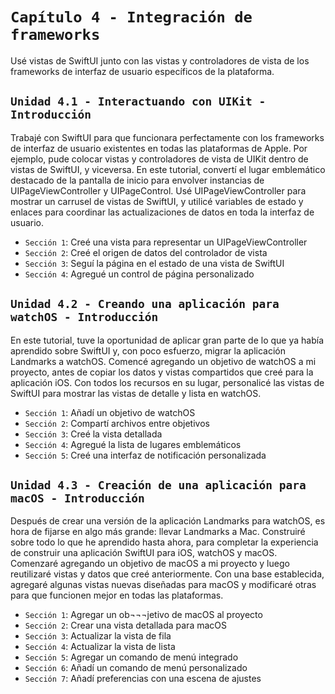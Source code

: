 # `Capítulo 4 - Integración de frameworks`

Usé vistas de SwiftUI junto con las vistas y controladores de vista de los frameworks de interfaz de usuario específicos de la plataforma.

## `Unidad 4.1 - Interactuando con UIKit - Introducción`

Trabajé con SwiftUI para que funcionara perfectamente con los frameworks de interfaz de usuario existentes en todas las plataformas de Apple. Por ejemplo, pude colocar vistas y controladores de vista de UIKit dentro de vistas de SwiftUI, y viceversa. En este tutorial, convertí el lugar emblemático destacado de la pantalla de inicio para envolver instancias de UIPageViewController y UIPageControl. Usé UIPageViewController para mostrar un carrusel de vistas de SwiftUI, y utilicé variables de estado y enlaces para coordinar las actualizaciones de datos en toda la interfaz de usuario.

- `Sección 1`: Creé una vista para representar un UIPageViewController
- `Sección 2`: Creé el origen de datos del controlador de vista
- `Sección 3`: Seguí la página en el estado de una vista de SwiftUI
- `Sección 4`: Agregué un control de página personalizado

## `Unidad 4.2 - Creando una aplicación para watchOS - Introducción`

En este tutorial, tuve la oportunidad de aplicar gran parte de lo que ya había aprendido sobre SwiftUI y, con poco esfuerzo, migrar la aplicación Landmarks a watchOS. Comencé agregando un objetivo de watchOS a mi proyecto, antes de copiar los datos y vistas compartidos que creé para la aplicación iOS. Con todos los recursos en su lugar, personalicé las vistas de SwiftUI para mostrar las vistas de detalle y lista en watchOS.

- `Sección 1`: Añadí un objetivo de watchOS
- `Sección 2`: Compartí archivos entre objetivos
- `Sección 3`: Creé la vista detallada
- `Sección 4`: Agregué la lista de lugares emblemáticos
- `Sección 5`: Creé una interfaz de notificación personalizada

## `Unidad 4.3 - Creación de una aplicación para macOS - Introducción`

Después de crear una versión de la aplicación Landmarks para watchOS, es hora de fijarse en algo más grande: llevar Landmarks a Mac. Construiré sobre todo lo que he aprendido hasta ahora, para completar la experiencia de construir una aplicación SwiftUI para iOS, watchOS y macOS. Comenzaré agregando un objetivo de macOS a mi proyecto y luego reutilizaré vistas y datos que creé anteriormente. Con una base establecida, agregaré algunas vistas nuevas diseñadas para macOS y modificaré otras para que funcionen mejor en todas las plataformas.

- `Sección 1`: Agregar un ob¬¬¬jetivo de macOS al proyecto
- `Sección 2`: Crear una vista detallada para macOS
- `Sección 3`: Actualizar la vista de fila
- `Sección 4`: Actualizar la vista de lista
- `Sección 5`: Agregar un comando de menú integrado
- `Sección 6`: Añadí un comando de menú personalizado
- `Sección 7`: Añadí preferencias con una escena de ajustes
